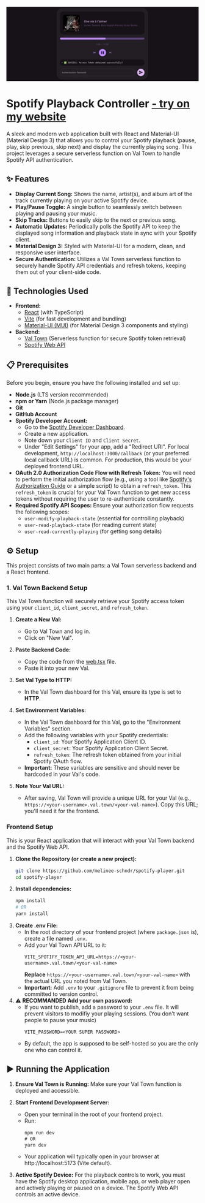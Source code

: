 ![Player illustration](/public/illustration.png)
# Spotify Playback Controller [- try on my website](https://mel.schndr.pro/spotify-player/)
A sleek and modern web application built with React and Material-UI (Material Design 3) that allows you to control your Spotify playback (pause, play, skip previous, skip next) and display the currently playing song. This project leverages a secure serverless function on Val Town to handle Spotify API authentication.
## ✨ Features
- **Display Current Song:** Shows the name, artist(s), and album art of the track currently playing on your active Spotify device.
- **Play/Pause Toggle:** A single button to seamlessly switch between playing and pausing your music.
- **Skip Tracks:** Buttons to easily skip to the next or previous song.
- **Automatic Updates:** Periodically polls the Spotify API to keep the displayed song information and playback state in sync with your Spotify client.
- **Material Design 3:** Styled with Material-UI for a modern, clean, and responsive user interface.
- **Secure Authentication:** Utilizes a Val Town serverless function to securely handle Spotify API credentials and refresh tokens, keeping them out of your client-side code.

## 🚀 Technologies Used
- **Frontend:**
  - [React](https://react.dev) (with TypeScript)
  - [Vite](https://vitejs.dev) (for fast development and bundling)
  - [Material-UI (MUI)](https://mui.com) (for Material Design 3 components and styling)
- **Backend:**
  - [Val Town](https://www.val.town/) (Serverless function for secure Spotify token retrieval)
  - [Spotify Web API](https://developer.spotify.com/documentation/web-api/)

## 📋 Prerequisites

Before you begin, ensure you have the following installed and set up:
- **Node.js** (LTS version recommended)
- **npm or Yarn** (Node.js package manager)
- **Git**
- **GitHub Account**
- **Spotify Developer Account:**
  - Go to the [Spotify Developer Dashboard](https://developer.spotify.com/dashboard/).
  - Create a new application.
  - Note down your `Client ID` and `Client Secret`.
  - Under "Edit Settings" for your app, add a "Redirect URI". For local development, `http://localhost:3000/callback` (or your preferred local callback URL) is common. For production, this would be your deployed frontend URL.
- **OAuth 2.0 Authorization Code Flow with Refresh Token:** You will need to perform the initial authorization flow (e.g., using a tool like [Spotify's Authorization Guide](https://developer.spotify.com/documentation/web-api/tutorials/code-flow) or a simple script) to obtain a `refresh_token`. This `refresh_token` is crucial for your Val Town function to get new access tokens without requiring the user to re-authenticate constantly.
- **Required Spotify API Scopes:** Ensure your authorization flow requests the following scopes:
  - `user-modify-playback-state` (essential for controlling playback)
  - `user-read-playback-state` (for reading current state)
  - `user-read-currently-playing` (for getting song details)

## ⚙️ Setup

This project consists of two main parts: a Val Town serverless backend and a React frontend.

### 1. Val Town Backend Setup

This Val Town function will securely retrieve your Spotify access token using your `client_id`, `client_secret`, and `refresh_token`.

1. **Create a New Val:**
    - Go to Val Town and log in.
    - Click on "New Val".
2. **Paste Backend Code:**
    - Copy the code from the [web.tsx](https://github.com/melinee-schndr/spotify-player/blob/main/src/web.tsx) file.
    - Paste it into your new Val.
3. **Set Val Type to HTTP:**
    - In the Val Town dashboard for this Val, ensure its type is set to **HTTP**.

4. **Set Environment Variables:**
    - In the Val Town dashboard for this Val, go to the "Environment Variables" section.
    - Add the following variables with your Spotify credentials:
      - `client_id`: Your Spotify Application Client ID.
      - `client_secret`: Your Spotify Application Client Secret.
      - `refresh_token`: The refresh token obtained from your initial Spotify OAuth flow.
    - **Important:** These variables are sensitive and should never be hardcoded in your Val's code.
5. **Note Your Val URL:**
    - After saving, Val Town will provide a unique URL for your Val (e.g., `https://<your-username>.val.town/<your-val-name>`). Copy this URL; you'll need it for the frontend.

### Frontend Setup

This is your React application that will interact with your Val Town backend and the Spotify Web API.

1. **Clone the Repository (or create a new project):**
    ```sh
    git clone https://github.com/melinee-schndr/spotify-player.git
    cd spotify-player
    ```
2. **Install dependencies:**
    ```sh
    npm install
    # OR
    yarn install
    ```
3. **Create .env File:**
    - In the root directory of your frontend project (where `package.json` is), create a file named `.env`.
    - Add your Val Town API URL to it:
      ```
      VITE_SPOTIFY_TOKEN_API_URL=https://<your-username>.val.town/<your-val-name>
      ```
      **Replace** `https://<your-username>.val.town/<your-val-name>` with the actual URL you noted from Val Town.
    - **Important:** Add `.env` to your `.gitignore` file to prevent it from being committed to version control.
4. ⚠️ **RECOMMANDED Add your own password:**
    - If you want to publish, add a password to your `.env` file. It will prevent visitors to modifiy your playing sessions. (You don't want people to pause your music)
      ```
      VITE_PASSWORD=<YOUR SUPER PASSWORD>
      ```
    - By default, the app is supposed to be self-hosted so you are the only one who can control it. 

## ▶️ Running the Application

1. **Ensure Val Town is Running:** Make sure your Val Town function is deployed and accessible.

2. **Start Frontend Development Server:**
    - Open your terminal in the root of your frontend project.
    - Run:
      ```
      npm run dev
      # OR
      yarn dev
      ```
    - Your application will typically open in your browser at http://localhost:5173 (Vite default).
3. **Active Spotify Device:** For the playback controls to work, you must have the Spotify desktop application, mobile app, or web player open and actively playing or paused on a device. The Spotify Web API controls an active device.
